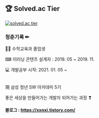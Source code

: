## 🏆 Solved.ac Tier

[![solved.ac tier](http://mazassumnida.wtf/api/v2/generate_badge?boj=rladmswlek)](https://solved.ac/rladmswlek)
<br />

### 청춘기록 ✏

👩‍🏫 수학교육과 졸업생 

⌨ 이러닝 콘텐츠 설계자 : 2019. 05 ~ 2019. 11.

💻 개발공부 시작: 2021. 01. 05 ~<br><br>


現 삼성 청년 SW 아카데미 5기

좋은 세상을 만들어가는 개발자 되어가는 과정 ❣


#### 블로그 : https://xxnxi.tistory.com/
